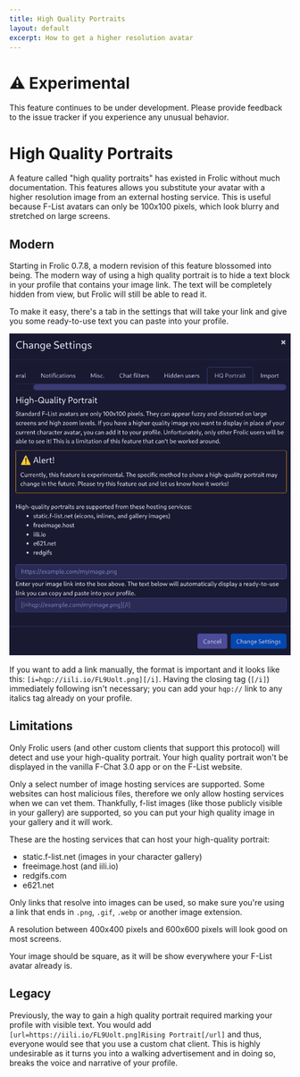 ```yaml
---
title: High Quality Portraits
layout: default
excerpt: How to get a higher resolution avatar
---
```

# ⚠ Experimental
This feature continues to be under development. Please provide feedback to the issue tracker if you experience any unusual behavior.

# High Quality Portraits
A feature called "high quality portraits" has existed in Frolic without much documentation. This features allows you substitute your avatar with a higher resolution image from an external hosting service. This is useful because F-List avatars can only be 100x100 pixels, which look blurry and stretched on large screens.

## Modern
Starting in Frolic 0.7.8, a modern revision of this feature blossomed into being. The modern way of using a high quality portrait is to hide a text block in your profile that contains your image link. The text will be completely hidden from view, but Frolic will still be able to read it.

To make it easy, there's a tab in the settings that will take your link and give you some ready-to-use text you can paste into your profile.

![New Notes and Messages](high-quality-portraits/settings.webp)

If you want to add a link manually, the format is important and it looks like this: `[i=hqp://iili.io/FL9Uolt.png][/i]`. Having the closing tag (`[/i]`) immediately following isn't necessary; you can add your `hqp://` link to any italics tag already on your profile.

## Limitations
Only Frolic users (and other custom clients that support this protocol) will detect and use your high-quality portrait. Your high quality portrait won't be displayed in the vanilla F-Chat 3.0 app or on the F-List website.

Only a select number of image hosting services are supported. Some websites can host malicious files, therefore we only  allow hosting services when we can vet them. Thankfully, f-list images (like those publicly visible in your gallery) are supported, so you can put your high quality image in your gallery and it will work.

These are the hosting services that can host your high-quality portrait:
  * static.f-list.net (images in your character gallery)
  * freeimage.host (and iili.io)
  * redgifs.com
  * e621.net

Only links that resolve into images can be used, so make sure you're using a link that ends in `.png`, `.gif`, `.webp` or another image extension.

A resolution between 400x400 pixels and 600x600 pixels will look good on most screens.

Your image should be square, as it will be show everywhere your F-List avatar already is.

## Legacy
Previously, the way to gain a high quality portrait required marking your profile with visible text. You would add `[url=https://iili.io/FL9Uolt.png]Rising Portrait[/url]` and thus, everyone would see that you use a custom chat client. This is highly undesirable as it turns you into a walking advertisement and in doing so, breaks the voice and narrative of your profile.
